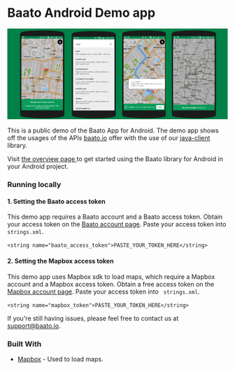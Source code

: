 # Baato Android Demo app
![Reverse API](/baato_splash.png)

This is a public demo of the Baato App for Android. The demo app shows off the usages of the APIs [baato.io](http://baato.io/) offer with the use of our [java-client](https://github.com/baato/java-client) library.

Visit [the overview page ](http://baato.io:8081/#/v1/libraries/java-client) to get started using the Baato library for Android in your Android project.

### Running locally

#### 1. Setting the Baato access token
This demo app requires a Baato account and a Baato access token. Obtain your access token on the [Baato account page](http://baato.io/). Paste your access token into ``` strings.xml```.

```
<string name="baato_access_token">PASTE_YOUR_TOKEN_HERE</string>
```
#### 2. Setting the Mapbox access token
This demo app uses Mapbox sdk to load maps, which require a Mapbox account and a Mapbox access token. Obtain a free access token on the [Mapbox account page](https://account.mapbox.com/access-tokens/). Paste your access token into ``` strings.xml```.

```
<string name="mapbox_token">PASTE_YOUR_TOKEN_HERE</string>
```
If you're still having issues, please feel free to contact us at support@baato.io.

### Built With

* [Mapbox](https://www.mapbox.com/) - Used to load maps.
